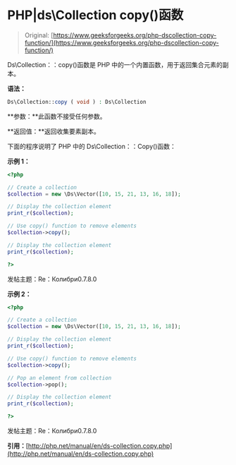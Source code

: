 # PHP|ds\Collection copy()函数

> Original: [https://www.geeksforgeeks.org/php-dscollection-copy-function/](https://www.geeksforgeeks.org/php-dscollection-copy-function/)

Ds\Collection：：copy()函数是 PHP 中的一个内置函数，用于返回集合元素的副本。

**语法：**

```php
Ds\Collection::copy ( void ) : Ds\Collection
```

**参数：**此函数不接受任何参数。

**返回值：**返回收集要素副本。

下面的程序说明了 PHP 中的 Ds\Collection：：Copy()函数：

**示例 1：**

```php
<?php

// Create a collection
$collection = new \Ds\Vector([10, 15, 21, 13, 16, 18]);

// Display the collection element
print_r($collection);

// Use copy() function to remove elements
$collection->copy();

// Display the collection element
print_r($collection);

?>
```

发帖主题：Re：Колибри0.7.8.0

**示例 2：**

```php
<?php

// Create a collection
$collection = new \Ds\Vector([10, 15, 21, 13, 16, 18]);

// Display the collection element
print_r($collection);

// Use copy() function to remove elements
$collection->copy();

// Pop an element from collection
$collection->pop();

// Display the collection element
print_r($collection);

?>
```

发帖主题：Re：Колибри0.7.8.0

**引用：**[http://php.net/manual/en/ds-collection.copy.php](http://php.net/manual/en/ds-collection.copy.php)